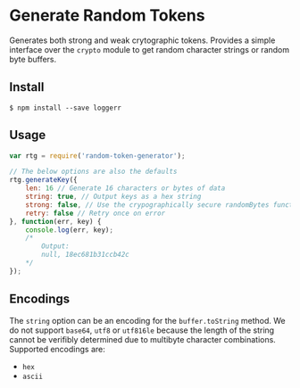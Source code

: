 # Generate Random Tokens

Generates both strong and weak crytographic tokens.  Provides a simple interface over the `crypto` module to get random character strings or random byte buffers.

## Install

```
$ npm install --save loggerr
```

## Usage

```javascript
var rtg = require('random-token-generator');

// The below options are also the defaults
rtg.generateKey({
	len: 16 // Generate 16 characters or bytes of data
	string: true, // Output keys as a hex string
	strong: false, // Use the crypographically secure randomBytes function
	retry: false // Retry once on error
}, function(err, key) {
	console.log(err, key);
	/*
		Output:
		null, 18ec681b31ccb42c
	*/
});
```

## Encodings

The `string` option can be an encoding for the `buffer.toString` method.  We do not support `base64`, `utf8` or `utf816le` because the length of the string cannot be verifibly determined due to multibyte character combinations. Supported encodings are:

- `hex`
- `ascii`
